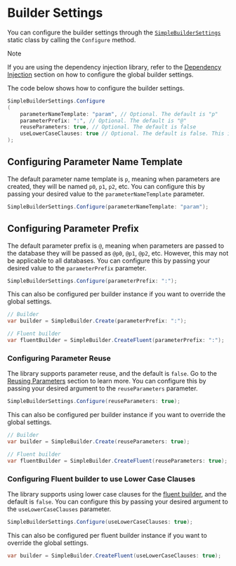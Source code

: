 # Builder Settings

You can configure the builder settings through the [`SimpleBuilderSettings`](../../api-docs/netcore/Dapper.SimpleSqlBuilder.SimpleBuilderSettings.yml) static class by calling the `Configure` method.

> [!NOTE]
> If you are using the dependency injection library, refer to the [Dependency Injection](dependency-injection.md) section on how to configure the global builder settings.

The code below shows how to configure the builder settings.

```csharp
SimpleBuilderSettings.Configure
(
    parameterNameTemplate: "param", // Optional. The default is "p"
    parameterPrefix: ":", // Optional. The default is "@"
    reuseParameters: true, // Optional. The default is false
    useLowerCaseClauses: true // Optional. The default is false. This is only applicable to the fluent builder.
);
```

## Configuring Parameter Name Template

The default parameter name template is `p`, meaning when parameters are created, they will be named `p0`, `p1`, `p2`, etc. You can configure this by passing your desired value to the `parameterNameTemplate` parameter.

```csharp
SimpleBuilderSettings.Configure(parameterNameTemplate: "param");
```

## Configuring Parameter Prefix

The default parameter prefix is `@`, meaning when parameters are passed to the database they will be passed as `@p0`, `@p1`, `@p2`, etc. However, this may not be applicable to all databases. You can configure this by passing your desired value to the `parameterPrefix` parameter.

```csharp
SimpleBuilderSettings.Configure(parameterPrefix: ":");
```

This can also be configured per builder instance if you want to override the global settings.

```csharp
// Builder
var builder = SimpleBuilder.Create(parameterPrefix: ":");

// Fluent builder
var fluentBuilder = SimpleBuilder.CreateFluent(parameterPrefix: ":");
```

### Configuring Parameter Reuse

The library supports parameter reuse, and the default is `false`. Go to the [Reusing Parameters](../advanced-features/reusing-parameters.md) section to learn more. You can configure this by passing your desired argument to the `reuseParameters` parameter.

```csharp
SimpleBuilderSettings.Configure(reuseParameters: true);
```

This can also be configured per builder instance if you want to override the global settings.

```csharp
// Builder
var builder = SimpleBuilder.Create(reuseParameters: true);

// Fluent builder
var fluentBuilder = SimpleBuilder.CreateFluent(reuseParameters: true);
```

### Configuring Fluent builder to use Lower Case Clauses

The library supports using lower case clauses for the [fluent builder](../builders/fluent-builder/fluent-builder.md), and the default is `false`. You can configure this by passing your desired argument to the `useLowerCaseClauses` parameter.

```csharp
SimpleBuilderSettings.Configure(useLowerCaseClauses: true);
```

This can also be configured per fluent builder instance if you want to override the global settings.

```csharp
var builder = SimpleBuilder.CreateFluent(useLowerCaseClauses: true);
```
